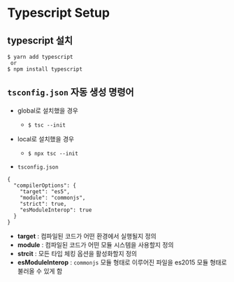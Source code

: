 # Typescript Setup

## typescript 설치
```
$ yarn add typescript
 or 
$ npm install typescript
```
## `tsconfig.json` 자동 생성 명령어
- global로 설치했을 경우 
  - `$ tsc --init`  
- local로 설치했을 경우
  - `$ npx tsc --init`

- `tsconfig.json`
```
{
  "compilerOptions": {
    "target": "es5",
    "module": "commonjs",
    "strict": true,
    "esModuleInterop": true
  }
}
```
  - **target** : 컴파일된 코드가 어떤 환경에서 실행될지 정의
  - **module** : 컴파일된 코드가 어떤 모듈 시스템을 사용할지 정의
  - **strcit** : 모든 타입 체킹 옵션을 활성화할지 정의
  - **esModuleInterop** : `commonjs` 모듈 형태로 이루어진 파일을 es2015 모듈 형태로 불러올 수 있게 함